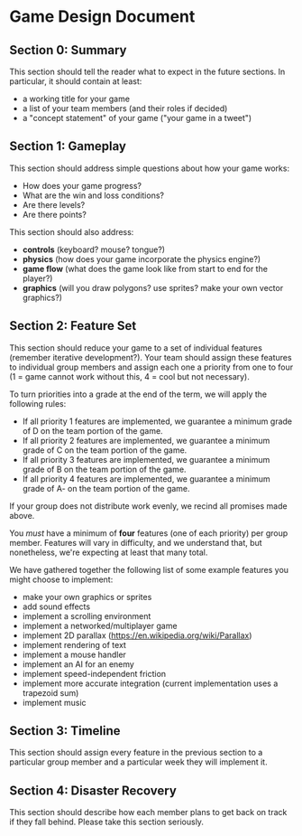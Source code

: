 # Game Design Document

## Section 0: Summary
This section should tell the reader what to expect in the future sections.  In particular, it should contain at least:
- a working title for your game
- a list of your team members (and their roles if decided)
- a "concept statement" of your game ("your game in a tweet")

## Section 1: Gameplay
This section should address simple questions about how your game works:
- How does your game progress?
- What are the win and loss conditions?
- Are there levels?
- Are there points?

This section should also address:
- **controls** (keyboard? mouse? tongue?)
- **physics** (how does your game incorporate the physics engine?)
- **game flow** (what does the game look like from start to end for the player?)
- **graphics** (will you draw polygons? use sprites? make your own vector graphics?)

## Section 2: Feature Set
This section should reduce your game to a set of individual features (remember iterative development?).  Your team should
assign these features to individual group members and assign each one a priority from one to four (1 = game cannot work without this, 4 = cool but not necessary).

To turn priorities into a grade at the end of the term, we will apply the following rules:
- If all priority 1 features are implemented, we guarantee a minimum grade of D on the team portion of the game.
- If all priority 2 features are implemented, we guarantee a minimum grade of C on the team portion of the game.
- If all priority 3 features are implemented, we guarantee a minimum grade of B on the team portion of the game.
- If all priority 4 features are implemented, we guarantee a minimum grade of A- on the team portion of the game.

If your group does not distribute work evenly, we recind all promises made above.

You *must* have a minimum of **four** features (one of each priority) per group member.  Features will vary in difficulty, and we understand that, but nonetheless, we're expecting at least that many total.

We have gathered together the following list of some example features you might choose to implement:
- make your own graphics or sprites
- add sound effects
- implement a scrolling environment
- implement a networked/multiplayer game
- implement 2D parallax (https://en.wikipedia.org/wiki/Parallax)
- implement rendering of text
- implement a mouse handler
- implement an AI for an enemy
- implement speed-independent friction
- implement more accurate integration (current implementation uses a trapezoid sum)
- implement music

## Section 3: Timeline
This section should assign every feature in the previous section to a particular group member and a particular week they will implement it.

## Section 4: Disaster Recovery
This section should describe how each member plans to get back on track if they fall behind.  Please take this section seriously.

